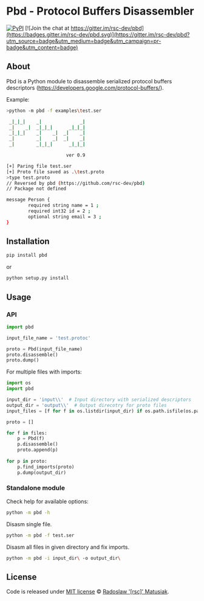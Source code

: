 # Pbd - Protocol Buffers Disassembler

[![PyPI](https://img.shields.io/pypi/v/pbd.svg)](https://pypi.python.org/pypi/pbd)
[![Join the chat at https://gitter.im/rsc-dev/pbd](https://badges.gitter.im/rsc-dev/pbd.svg)](https://gitter.im/rsc-dev/pbd?utm_source=badge&utm_medium=badge&utm_campaign=pr-badge&utm_content=badge)

## About
Pbd is a Python module to disassemble serialized protocol buffers descriptors (https://developers.google.com/protocol-buffers/).

Example:
```sh
>python -m pbd -f examples\test.ser

 _|_|_|    _|              _|
 _|    _|  _|_|_|      _|_|_|
 _|_|_|    _|    _|  _|    _|
 _|        _|    _|  _|    _|
 _|        _|_|_|      _|_|_|

                      ver 0.9

[+] Paring file test.ser
[+] Proto file saved as .\test.proto
>type test.proto
// Reversed by pbd (https://github.com/rsc-dev/pbd)
// Package not defined

message Person {
        required string name = 1 ;
        required int32 id = 2 ;
        optional string email = 3 ;
}
```

## Installation
```sh
pip install pbd
```
or
```sh
python setup.py install
```

## Usage
### API

```python
import pbd

input_file_name = 'test.protoc'

proto = Pbd(input_file_name)
proto.disassemble()
proto.dump()
```

For multiple files with imports:
```python
import os
import pbd

input_dir = 'input\\'  # Input directory with serialized descriptors
output_dir = 'output\\'  # Output direcotry for proto files
input_files = [f for f in os.listdir(input_dir) if os.path.isfile(os.path.join(input_dir, f))] 

proto = []

for f in files:
    p = Pbd(f)
    p.disassemble()
    proto.append(p)
        
for p in proto: 
    p.find_imports(proto)
    p.dump(output_dir)
```


### Standalone module
Check help for available options:
```sh
python -m pbd -h
```

Disasm single file.
```sh
python -m pbd -f test.ser
```

Disasm all files in given directory and fix imports.
```sh
python -m pbd -i input_dir\ -o output_dir\
```

## License
Code is released under [MIT license](https://github.com/rsc-dev/loophole/blob/master/LICENSE.md) © [Radoslaw '[rsc]' Matusiak](https://rm2084.blogspot.com/).
